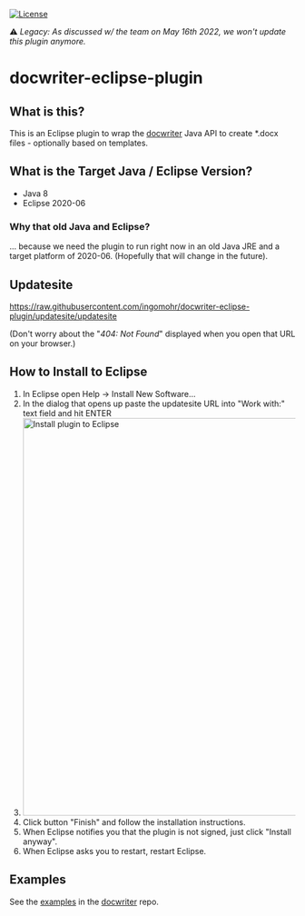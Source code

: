 [![License](https://img.shields.io/badge/License-Apache%202.0-yellow.svg)](https://opensource.org/licenses/Apache-2.0)

⚠️ _Legacy: As discussed w/ the team on May 16th 2022, we won't update this plugin anymore._

# docwriter-eclipse-plugin

## What is this?
This is an Eclipse plugin to wrap the [docwriter](https://github.com/ingomohr/docwriter) Java API to create *.docx files - optionally based on templates.

## What is the Target Java / Eclipse Version?
- Java 8
- Eclipse 2020-06

### Why that old Java and Eclipse?
... because we need the plugin to run right now in an old Java JRE and a target platform of 2020-06. (Hopefully that will change in the future).

## Updatesite
https://raw.githubusercontent.com/ingomohr/docwriter-eclipse-plugin/updatesite/updatesite

(Don't worry about the "_404: Not Found_" displayed when you open that URL on your browser.)

## How to Install to Eclipse
1. In Eclipse open Help -> Install New Software...
2. In the dialog that opens up paste the updatesite URL into "Work with:" text field and hit ENTER
3. <img width="700" alt="Install plugin to Eclipse" src="https://user-images.githubusercontent.com/2838592/138778750-33af6e1e-bba6-46c2-92e4-ad909211cb2d.png">
4. Click button "Finish" and follow the installation instructions.
5. When Eclipse notifies you that the plugin is not signed, just click "Install anyway".
6. When Eclipse asks you to restart, restart Eclipse.

## Examples
See the [examples](https://github.com/ingomohr/docwriter/wiki/Examples) in the [docwriter](https://github.com/ingomohr/docwriter) repo.
